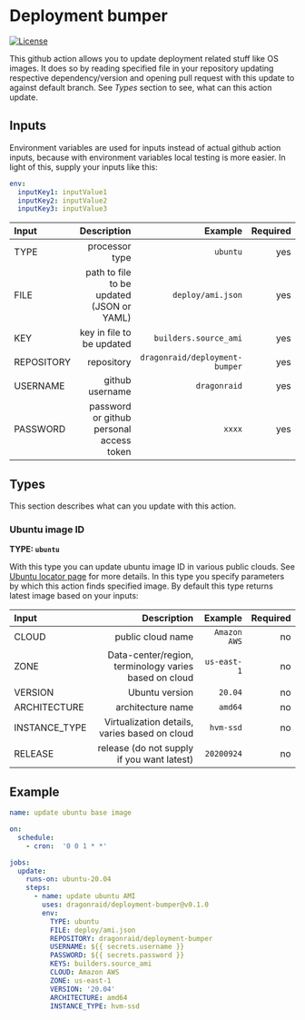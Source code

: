 # Deployment bumper

[![License](https://img.shields.io/badge/License-Apache%202.0-blue.svg)](https://opensource.org/licenses/Apache-2.0)

This github action allows you to update deployment related stuff like OS images.
It does so by reading specified file in your repository updating respective
dependency/version and opening pull request with this update to against default branch.
See _Types_ section to see, what can this action update.

## Inputs

Environment variables are used for inputs instead of actual github action inputs,
because with environment variables local testing is more easier. In light of this,
supply your inputs like this:

```yaml
env:
  inputKey1: inputValue1
  inputKey2: inputValue2
  inputKey3: inputValue3
```

| Input      |                               Description |                        Example | Required |
| :--------- | ----------------------------------------: | -----------------------------: | -------: |
| TYPE       |                            processor type |                       `ubuntu` |      yes |
| FILE       | path to file to be updated (JSON or YAML) |              `deploy/ami.json` |      yes |
| KEY        |                 key in file to be updated |          `builders.source_ami` |      yes |
| REPOSITORY |                                repository | `dragonraid/deployment-bumper` |      yes |
| USERNAME   |                           github username |                   `dragonraid` |      yes |
| PASSWORD   |  password or github personal access token |                         `xxxx` |      yes |

## Types

This section describes what can you update with this action.

### Ubuntu image ID

**TYPE: `ubuntu`**

With this type you can update ubuntu image ID in various public clouds.
See [Ubuntu locator page](https://cloud-images.ubuntu.com/locator/) for more details.
In this type you specify parameters by which this action finds specified image.
By default this type returns latest image based on your inputs:

| Input         |                                           Description |      Example | Required |
| :------------ | ----------------------------------------------------: | -----------: | -------: |
| CLOUD         |                                     public cloud name | `Amazon AWS` |       no |
| ZONE          | Data-center/region, terminology varies based on cloud |  `us-east-1` |       no |
| VERSION       |                                        Ubuntu version |      `20.04` |       no |
| ARCHITECTURE  |                                     architecture name |      `amd64` |       no |
| INSTANCE_TYPE |         Virtualization details, varies based on cloud |    `hvm-ssd` |       no |
| RELEASE       |            release (do not supply if you want latest) |   `20200924` |       no |

## Example

```yaml
name: update ubuntu base image

on:
  schedule:
    - cron:  '0 0 1 * *'

jobs:
  update:
    runs-on: ubuntu-20.04
    steps:
      - name: update ubuntu AMI
        uses: dragonraid/deployment-bumper@v0.1.0
        env:
          TYPE: ubuntu
          FILE: deploy/ami.json
          REPOSITORY: dragonraid/deployment-bumper
          USERNAME: ${{ secrets.username }}
          PASSWORD: ${{ secrets.password }}
          KEYS: builders.source_ami
          CLOUD: Amazon AWS
          ZONE: us-east-1
          VERSION: '20.04'
          ARCHITECTURE: amd64
          INSTANCE_TYPE: hvm-ssd
```
